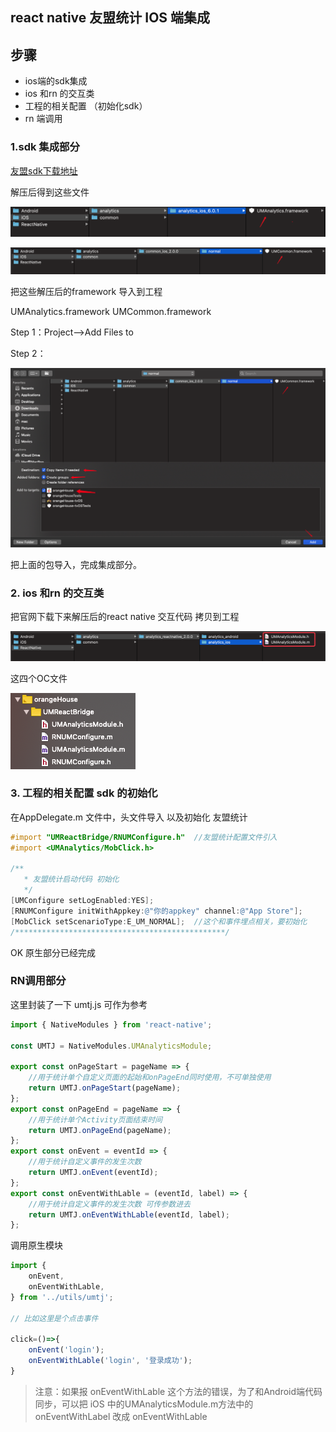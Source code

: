 ## react native 友盟统计 IOS 端集成



## 步骤

- ios端的sdk集成
- ios  和rn 的交互类
- 工程的相关配置 （初始化sdk）
- rn 端调用

### 1.sdk 集成部分

[友盟sdk下载地址](https://developer.umeng.com/sdk/reactnative)

解压后得到这些文件

![image-20190127100218637](../src/image/image-20190127100218637.png)

![image-20190127100301174](../src/image/image-20190127100301174.png)

把这些解压后的framework 导入到工程

 UMAnalytics.framework
 UMCommon.framework

Step 1：Project-->Add Files to 

Step 2：

![image-20190127100700859](../src/image/image-20190127100700859.png)

把上面的包导入，完成集成部分。

### 2. ios  和rn 的交互类

把官网下载下来解压后的react native 交互代码  拷贝到工程

![image-20190127101017305](../src/image/image-20190127101017305.png)

这四个OC文件

![image-20190127101059930](../src/image/image-20190127101059930.png)

### 3. 工程的相关配置 sdk 的初始化

在AppDelegate.m 文件中，头文件导入 以及初始化 友盟统计

```objective-c
#import "UMReactBridge/RNUMConfigure.h"  //友盟统计配置文件引入
#import <UMAnalytics/MobClick.h>

/**
   * 友盟统计启动代码 初始化
   */
[UMConfigure setLogEnabled:YES];
[RNUMConfigure initWithAppkey:@"你的appkey" channel:@"App Store"];
[MobClick setScenarioType:E_UM_NORMAL];  //这个和事件埋点相关，要初始化
/***********************************************/
```

OK 原生部分已经完成

### RN调用部分

这里封装了一下 umtj.js 可作为参考

```javascript
import { NativeModules } from 'react-native';

const UMTJ = NativeModules.UMAnalyticsModule;

export const onPageStart = pageName => {
    //用于统计单个自定义页面的起始和onPageEnd同时使用，不可单独使用
    return UMTJ.onPageStart(pageName);
};
export const onPageEnd = pageName => {
    //用于统计单个Activity页面结束时间
    return UMTJ.onPageEnd(pageName);
};
export const onEvent = eventId => {
    //用于统计自定义事件的发生次数
    return UMTJ.onEvent(eventId);
};
export const onEventWithLable = (eventId, label) => {
    //用于统计自定义事件的发生次数 可传参数进去
    return UMTJ.onEventWithLable(eventId, label);
};
```

调用原生模块

```javascript
import {
    onEvent,
    onEventWithLable,
} from '../utils/umtj';

// 比如这里是个点击事件

click=()=>{
    onEvent('login');
    onEventWithLable('login', '登录成功');
}
```



>注意：如果报 onEventWithLable 这个方法的错误，为了和Android端代码同步，可以把 iOS 中的UMAnalyticsModule.m方法中的 onEventWithLabel 改成 onEventWithLable